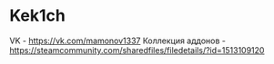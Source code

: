 # Kek1ch
VK - https://vk.com/mamonov1337
Коллекция аддонов - https://steamcommunity.com/sharedfiles/filedetails/?id=1513109120
